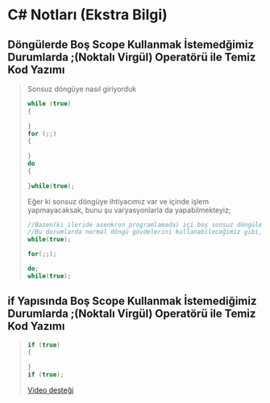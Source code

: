# C# Notları (Ekstra Bilgi)



## Döngülerde Boş Scope Kullanmak İstemedğimiz Durumlarda ;(Noktalı Virgül) Operatörü ile Temiz Kod Yazımı

> Sonsuz döngüye nasıl giriyorduk
>
> ```csharp
> while (true)
> {
>     
> }
> for (;;)
> {
>     
> }
> do
> {
>     
> }while(true);
> ```
>
> Eğer ki sonsuz döngüye ihtiyacımız var ve içinde işlem yapmayacaksak, bunu şu varyasyonlarla da yapabilmekteyiz;
>
> ```csharp
> //Bazen(ki ileride asenkron programlamada) içi boş sonsuz döngülere ihtiyacımız olabilir.
> //Bu durumlarda normal döngü gövdelerini kullanabileceğimiz gibi, scopesuz bu şekilde de kullanabilmekteyiz.
> while(true);
> 
> for(;;);
> 
> do;
> while(true);
> ```
>
> 



## if  Yapısında Boş Scope Kullanmak İstemediğimiz Durumlarda ;(Noktalı Virgül) Operatörü ile Temiz Kod Yazımı

> ```csharp
> if (true)
> {
>     
> }
> if (true);
> ```
>
> [Video desteği](https://youtu.be/D2HP2Ta51J0)
>
> 